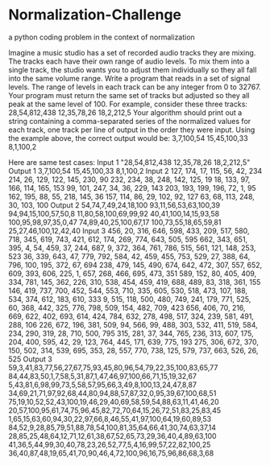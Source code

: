 # Normalization-Challenge
a python coding problem in the context of normalization

Imagine a music studio has a set of recorded audio tracks they are mixing. The tracks each have their own range of audio levels. To mix them into a single track, the studio wants you to adjust them individually so they all fall into the same volume range.
Write a program that reads in a set of signal levels. The range of levels in each track can be any integer from 0 to 32767. Your program must return the same set of tracks but adjusted so they all peak at the same level of 100.
For example, consider these three tracks:
28,54,812,438
12,35,78,26
18,2,212,5
Your algorithm should print out a string containing a comma-separated series of the normalized values for each track, one track per line of output in the order they were input.
Using the example above, the correct output would be:
3,7,100,54
15,45,100,33
8,1,100,2

Here are same test cases:
Input 1
"28,54,812,438 12,35,78,26 18,2,212,5"
Output 1
3,7,100,54
15,45,100,33
8,1,100,2
Input 2
127, 174, 17, 115, 56, 42, 234 214, 26, 129, 122, 145, 230, 90 232, 234, 38, 
248, 142, 125, 19 18, 133, 97, 166, 114, 165, 153 99, 101, 247, 34, 36, 229, 
143 203, 193, 199, 196, 72, 1, 95 162, 195, 88, 55, 218, 
145, 36 157, 114, 86, 29, 102,
92, 127 63, 68, 113, 248, 30, 103, 100
Output 2
54,74,7,49,24,18,100
93,11,56,53,63,100,39
94,94,15,100,57,50,8
11,80,58,100,69,99,92
40,41,100,14,15,93,58
100,95,98,97,35,0,47
74,89,40,25,100,67,17
100,73,55,18,65,59,81
25,27,46,100,12,42,40
Input 3
456, 20, 316, 646, 598, 433, 209, 517, 580, 718, 345, 619, 743, 421, 612, 174, 269, 774, 643, 505, 595 662, 343, 651, 395, 4, 54, 459, 37, 244, 687, 9, 372, 364, 761, 786, 515, 561, 121, 148, 253, 523 36, 339, 643, 47, 779, 792, 584, 42, 459, 455, 753, 529, 27, 388, 64, 796, 100, 195, 372, 67, 694 238, 479, 145, 490, 674, 642, 472, 307, 557, 652, 609, 393, 606, 225, 1, 657, 268, 466, 695, 473, 351 589, 152, 80, 405, 409, 334, 781, 145, 362, 226, 310, 538, 454, 459, 419, 688, 489, 83, 318, 361, 155 146, 419, 737, 700, 452, 544, 553, 710, 335, 605, 530, 518, 473, 107, 188, 534, 374, 612, 183, 610, 333 9, 515, 118, 500, 480, 749, 241, 179, 771, 525, 60, 368, 442, 325, 776, 798, 509, 154, 482, 709, 423 656, 406, 70, 216, 669, 622, 402, 693, 614, 424, 784, 632, 278, 498, 517, 324, 239, 581, 491, 288, 106 226, 672, 196, 381, 509, 94, 566, 99, 488, 303, 532, 411, 519, 584, 234, 290, 319, 28, 710, 500, 795 315, 281, 37, 344, 765, 236, 313, 607, 175, 204, 400, 595, 42, 29, 123, 764, 445, 171, 639, 775, 193 275, 306, 672, 370, 150, 502, 314, 539, 695, 353, 28, 557, 770, 738, 125, 579, 737, 663, 526, 26, 525
Output 3
59,3,41,83,77,56,27,67,75,93,45,80,96,54,79,22,35,100,83,65,77
84,44,83,50,1,7,58,5,31,87,1,47,46,97,100,66,71,15,19,32,67
5,43,81,6,98,99,73,5,58,57,95,66,3,49,8,100,13,24,47,8,87
34,69,21,71,97,92,68,44,80,94,88,57,87,32,0,95,39,67,100,68,51
75,19,10,52,52,43,100,19,46,29,40,69,58,59,54,88,63,11,41,46,20
20,57,100,95,61,74,75,96,45,82,72,70,64,15,26,72,51,83,25,83,45
1,65,15,63,60,94,30,22,97,66,8,46,55,41,97,100,64,19,60,89,53
84,52,9,28,85,79,51,88,78,54,100,81,35,64,66,41,30,74,63,37,14
28,85,25,48,64,12,71,12,61,38,67,52,65,73,29,36,40,4,89,63,100
41,36,5,44,99,30,40,78,23,26,52,77,5,4,16,99,57,22,82,100,25
36,40,87,48,19,65,41,70,90,46,4,72,100,96,16,75,96,86,68,3,68
